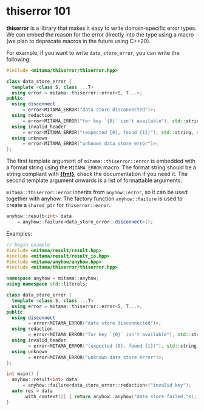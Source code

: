 # thiserror 101

**thiserror** is a library that makes it easy to write domain-specific error types.
We can embed the reason for the error directly into the type using a macro (we plan to deprecate macros in the future using C++20).

For example, if you want to write `data_store_error`, you can write the following:

```cpp
#include <mitama/thiserror/thiserror.hpp>

class data_store_error {
  template <class S, class ...T>
  using error = mitama::thiserror::error<S, T...>;
public:
  using disconnect
      = error<MITAMA_ERROR("data store disconnected")>;
  using redaction
      = error<MITAMA_ERROR("for key `{0}` isn't available"), std::string>;
  using invalid_header
      = error<MITAMA_ERROR("(expected {0}, found {1})"), std::string, std::string>;
  using unknown
      = error<MITAMA_ERROR("unknown data store error")>;
};
```

The first template argument of `mitama::thiserror::error` is embedded with a format string using the `MITAMA_ERROR` macro.
The format string should be a string compliant with [**{fmt}**](https://github.com/fmtlib/fmt), check the documentation if you need it.
The second template argument onwards is a list of formattable arguments.

`mitama::thiserror::error` inherits from `anyhow::error`, so it can be used together with anyhow.
The factory function `anyhow::failure` is used to create a `shared_ptr` for `thiserror::error`.

```cpp
anyhow::result<int> data
    = anyhow::failure<data_store_error::disconnect>();
```

Examples:

```cpp
// begin example
#include <mitama/result/result.hpp>
#include <mitama/result/result_io.hpp>
#include <mitama/anyhow/anyhow.hpp>
#include <mitama/thiserror/thiserror.hpp>

namespace anyhow = mitama::anyhow;
using namespace std::literals;

class data_store_error {
  template <class S, class ...T>
  using error = mitama::thiserror::error<S, T...>;
public:
  using disconnect
        = error<MITAMA_ERROR("data store disconnected")>;
  using redaction
        = error<MITAMA_ERROR("for key `{0}` isn't available"), std::string>;
  using invalid_header
        = error<MITAMA_ERROR("(expected {0}, found {1})"), std::string, std::string>;
  using unknown
        = error<MITAMA_ERROR("unknown data store error")>;
};  

int main() {
  anyhow::result<int> data
      = anyhow::failure<data_store_error::redaction>("invalid key");
  auto res = data
      .with_context([] { return anyhow::anyhow("data store failed."s); });
}
```